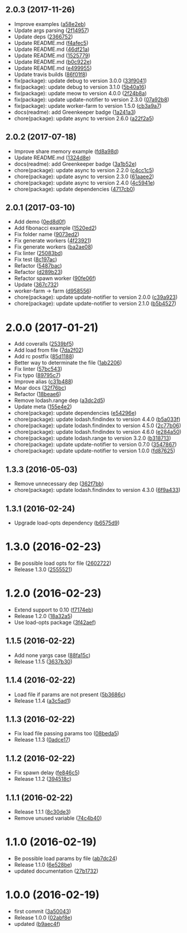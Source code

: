 <a name="2.0.3"></a>
## 2.0.3 (2017-11-26)

* Improve examples ([a58e2eb](https://github.com/kikobeats/farm-cli/commit/a58e2eb))
* Update args parsing ([2f14957](https://github.com/kikobeats/farm-cli/commit/2f14957))
* Update deps ([2366752](https://github.com/kikobeats/farm-cli/commit/2366752))
* Update README.md ([f4afec5](https://github.com/kikobeats/farm-cli/commit/f4afec5))
* Update README.md ([46df21a](https://github.com/kikobeats/farm-cli/commit/46df21a))
* Update README.md ([1525779](https://github.com/kikobeats/farm-cli/commit/1525779))
* Update README.md ([b0c922e](https://github.com/kikobeats/farm-cli/commit/b0c922e))
* Update README.md ([e499955](https://github.com/kikobeats/farm-cli/commit/e499955))
* Update travis builds ([86f01f8](https://github.com/kikobeats/farm-cli/commit/86f01f8))
* fix(package): update debug to version 3.0.0 ([33f9041](https://github.com/kikobeats/farm-cli/commit/33f9041))
* fix(package): update debug to version 3.1.0 ([5b40a16](https://github.com/kikobeats/farm-cli/commit/5b40a16))
* fix(package): update meow to version 4.0.0 ([2f24b8a](https://github.com/kikobeats/farm-cli/commit/2f24b8a))
* fix(package): update update-notifier to version 2.3.0 ([07a92b8](https://github.com/kikobeats/farm-cli/commit/07a92b8))
* fix(package): update worker-farm to version 1.5.0 ([cb3a9a7](https://github.com/kikobeats/farm-cli/commit/cb3a9a7))
* docs(readme): add Greenkeeper badge ([1a241a3](https://github.com/kikobeats/farm-cli/commit/1a241a3))
* chore(package): update async to version 2.6.0 ([a22f2a5](https://github.com/kikobeats/farm-cli/commit/a22f2a5))



<a name="2.0.2"></a>
## 2.0.2 (2017-07-18)

* Improve share memory example ([fd8a98d](https://github.com/kikobeats/farm-cli/commit/fd8a98d))
* Update README.md ([1324d8e](https://github.com/kikobeats/farm-cli/commit/1324d8e))
* docs(readme): add Greenkeeper badge ([3a1b52e](https://github.com/kikobeats/farm-cli/commit/3a1b52e))
* chore(package): update async to version 2.2.0 ([c4cc1c5](https://github.com/kikobeats/farm-cli/commit/c4cc1c5))
* chore(package): update async to version 2.3.0 ([61aaee2](https://github.com/kikobeats/farm-cli/commit/61aaee2))
* chore(package): update async to version 2.4.0 ([4c5941e](https://github.com/kikobeats/farm-cli/commit/4c5941e))
* chore(package): update dependencies ([4717cb0](https://github.com/kikobeats/farm-cli/commit/4717cb0))



<a name="2.0.1"></a>
## 2.0.1 (2017-03-10)

* Add demo ([0ed8d0f](https://github.com/kikobeats/farm-cli/commit/0ed8d0f))
* Add fibonacci example ([1520ed2](https://github.com/kikobeats/farm-cli/commit/1520ed2))
* Fix folder name ([9073ed2](https://github.com/kikobeats/farm-cli/commit/9073ed2))
* Fix generate workers ([4f23921](https://github.com/kikobeats/farm-cli/commit/4f23921))
* Fix generate workers ([ba2ae08](https://github.com/kikobeats/farm-cli/commit/ba2ae08))
* Fix linter ([25083bd](https://github.com/kikobeats/farm-cli/commit/25083bd))
* Fix test ([8c197ac](https://github.com/kikobeats/farm-cli/commit/8c197ac))
* Refactor ([5487bac](https://github.com/kikobeats/farm-cli/commit/5487bac))
* Refactor ([d289b23](https://github.com/kikobeats/farm-cli/commit/d289b23))
* Refactor spawn worker ([90fe06f](https://github.com/kikobeats/farm-cli/commit/90fe06f))
* Update ([367c732](https://github.com/kikobeats/farm-cli/commit/367c732))
* worker-farm → farm ([d958556](https://github.com/kikobeats/farm-cli/commit/d958556))
* chore(package): update update-notifier to version 2.0.0 ([c39a923](https://github.com/kikobeats/farm-cli/commit/c39a923))
* chore(package): update update-notifier to version 2.1.0 ([b5b4527](https://github.com/kikobeats/farm-cli/commit/b5b4527))



<a name="2.0.0"></a>
# 2.0.0 (2017-01-21)

* Add coveralls ([2539bf5](https://github.com/kikobeats/worker-farm-cli/commit/2539bf5))
* Add load from file ([7da2f02](https://github.com/kikobeats/worker-farm-cli/commit/7da2f02))
* Add rc postfix ([85d1188](https://github.com/kikobeats/worker-farm-cli/commit/85d1188))
* Better way to determinate the file ([1ab2206](https://github.com/kikobeats/worker-farm-cli/commit/1ab2206))
* Fix linter ([57bc543](https://github.com/kikobeats/worker-farm-cli/commit/57bc543))
* Fix typo ([89795c7](https://github.com/kikobeats/worker-farm-cli/commit/89795c7))
* Improve alias ([c31b488](https://github.com/kikobeats/worker-farm-cli/commit/c31b488))
* Moar docs ([32f76bc](https://github.com/kikobeats/worker-farm-cli/commit/32f76bc))
* Refactor ([18beae6](https://github.com/kikobeats/worker-farm-cli/commit/18beae6))
* Remove lodash.range dep ([a3dc2d5](https://github.com/kikobeats/worker-farm-cli/commit/a3dc2d5))
* Update meta ([155e4e2](https://github.com/kikobeats/worker-farm-cli/commit/155e4e2))
* chore(package): update dependencies ([e54296e](https://github.com/kikobeats/worker-farm-cli/commit/e54296e))
* chore(package): update lodash.findindex to version 4.4.0 ([b5a033f](https://github.com/kikobeats/worker-farm-cli/commit/b5a033f))
* chore(package): update lodash.findindex to version 4.5.0 ([2c77b06](https://github.com/kikobeats/worker-farm-cli/commit/2c77b06))
* chore(package): update lodash.findindex to version 4.6.0 ([e284a50](https://github.com/kikobeats/worker-farm-cli/commit/e284a50))
* chore(package): update lodash.range to version 3.2.0 ([b318713](https://github.com/kikobeats/worker-farm-cli/commit/b318713))
* chore(package): update update-notifier to version 0.7.0 ([3547867](https://github.com/kikobeats/worker-farm-cli/commit/3547867))
* chore(package): update update-notifier to version 1.0.0 ([fd87625](https://github.com/kikobeats/worker-farm-cli/commit/fd87625))



<a name="1.3.3"></a>
## 1.3.3 (2016-05-03)

* Remove unnecessary dep ([362f7bb](https://github.com/kikobeats/worker-farm-cli/commit/362f7bb))
* chore(package): update lodash.findindex to version 4.3.0 ([6f9a433](https://github.com/kikobeats/worker-farm-cli/commit/6f9a433))



<a name="1.3.1"></a>
## 1.3.1 (2016-02-24)


* Upgrade load-opts dependency ([b6575d9](https://github.com/kikobeats/worker-farm-cli/commit/b6575d9))



<a name="1.3.0"></a>
# 1.3.0 (2016-02-23)


* Be possible load opts for file ([2602722](https://github.com/kikobeats/worker-farm-cli/commit/2602722))
* Release 1.3.0 ([2555521](https://github.com/kikobeats/worker-farm-cli/commit/2555521))



<a name="1.2.0"></a>
# 1.2.0 (2016-02-23)


* Extend support to 0.10 ([f7174eb](https://github.com/kikobeats/worker-farm-cli/commit/f7174eb))
* Release 1.2.0 ([18a32a5](https://github.com/kikobeats/worker-farm-cli/commit/18a32a5))
* Use load-opts package ([3f42aef](https://github.com/kikobeats/worker-farm-cli/commit/3f42aef))



<a name="1.1.5"></a>
## 1.1.5 (2016-02-22)


* Add none yargs case ([88fa15c](https://github.com/kikobeats/worker-farm-cli/commit/88fa15c))
* Release 1.1.5 ([3637b30](https://github.com/kikobeats/worker-farm-cli/commit/3637b30))



<a name="1.1.4"></a>
## 1.1.4 (2016-02-22)


* Load file if params are not present ([5b3686c](https://github.com/kikobeats/worker-farm-cli/commit/5b3686c))
* Release 1.1.4 ([a3c5ad1](https://github.com/kikobeats/worker-farm-cli/commit/a3c5ad1))



<a name="1.1.3"></a>
## 1.1.3 (2016-02-22)


* Fix load file passing params too ([08beda5](https://github.com/kikobeats/worker-farm-cli/commit/08beda5))
* Release 1.1.3 ([0adce17](https://github.com/kikobeats/worker-farm-cli/commit/0adce17))



<a name="1.1.2"></a>
## 1.1.2 (2016-02-22)


* Fix spawn delay ([fe846c5](https://github.com/kikobeats/worker-farm-cli/commit/fe846c5))
* Release 1.1.2 ([394518c](https://github.com/kikobeats/worker-farm-cli/commit/394518c))



<a name="1.1.1"></a>
## 1.1.1 (2016-02-22)


* Release 1.1.1 ([8c30de3](https://github.com/kikobeats/worker-farm-cli/commit/8c30de3))
* Remove unused variable ([74c4b40](https://github.com/kikobeats/worker-farm-cli/commit/74c4b40))



<a name="1.1.0"></a>
# 1.1.0 (2016-02-19)


* Be possible load params by file ([ab7dc24](https://github.com/kikobeats/worker-farm-cli/commit/ab7dc24))
* Release 1.1.0 ([6e528be](https://github.com/kikobeats/worker-farm-cli/commit/6e528be))
* updated documentation ([27b1732](https://github.com/kikobeats/worker-farm-cli/commit/27b1732))



<a name="1.0.0"></a>
# 1.0.0 (2016-02-19)


* first commit ([3a50043](https://github.com/kikobeats/worker-farm-cli/commit/3a50043))
* Release 1.0.0 ([02abf8e](https://github.com/kikobeats/worker-farm-cli/commit/02abf8e))
* updated ([b9aec4f](https://github.com/kikobeats/worker-farm-cli/commit/b9aec4f))



